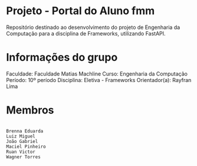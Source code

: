 # Projeto - Portal do Aluno fmm

Repositório destinado ao desenvolvimento do projeto de Engenharia da Computação para a disciplina de Frameworks, utilizando FastAPI.

# Informações do grupo 

Faculdade:  Faculdade Matias Machline
        Curso:  Engenharia da Computação
      Período:  10º período
   Disciplina:  Eletiva - Frameworks
Orientador(a):  Rayfran Lima

# Membros

```

Brenna Eduarda 
Luiz Miguel
João Gabriel
Maciel Pinheiro
Ruan Victor
Wagner Torres
